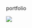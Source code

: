 portfolio 

<img src="https://github.com/Bunny1051/portfolio-project/blob/main/screencapture-127-0-0-1-5500-index-html-2021-12-14-15_56_08.png"> 
